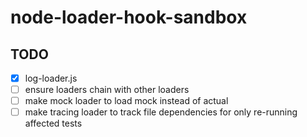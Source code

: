 # node-loader-hook-sandbox

## TODO

- [x] log-loader.js
- [ ] ensure loaders chain with other loaders
- [ ] make mock loader to load mock instead of actual
- [ ] make tracing loader to track file dependencies for only re-running affected tests
